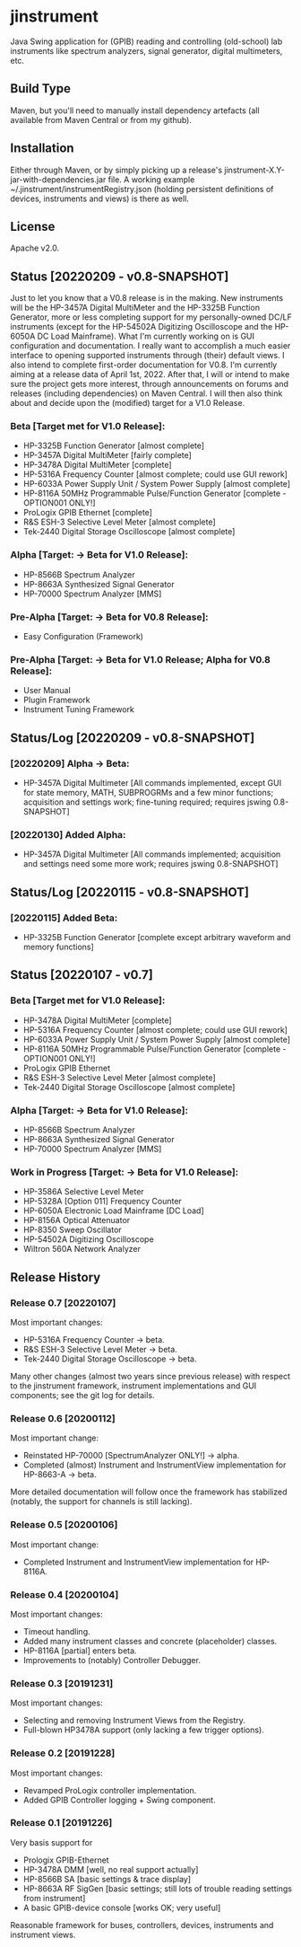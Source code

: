 # jinstrument
Java Swing application for (GPIB) reading and controlling (old-school) lab instruments
like spectrum analyzers, signal generator, digital multimeters, etc.

## Build Type
Maven, but you'll need to manually install dependency artefacts (all available from Maven Central or from my github).

## Installation
Either through Maven, or by simply picking up a release's jinstrument-X.Y-jar-with-dependencies.jar file.
A working example ~/.jinstrument/instrumentRegistry.json (holding persistent definitions of devices, instruments and views)
is there as well.

## License
Apache v2.0.

## Status [20220209 - v0.8-SNAPSHOT]

Just to let you know that a V0.8 release is in the making.
New instruments will be the HP-3457A Digital MultiMeter and
  the HP-3325B Function Generator, more or less completing
  support for my personally-owned DC/LF instruments
  (except for the HP-54502A Digitizing Oscilloscope
  and the HP-6050A DC Load Mainframe).
What I'm currently working on is GUI configuration and documentation.
I really want to accomplish a much easier interface
  to opening supported instruments through (their) default views.
I also intend to complete first-order documentation for V0.8.
I'm currently aiming at a release data of April 1st, 2022.
After that, I will or intend to make sure the project
  gets more interest, through announcements on forums
  and releases (including dependencies) on Maven Central.
I will then also think about and decide upon
  the (modified) target for a V1.0 Release.

### Beta [Target met for V1.0 Release]:
- HP-3325B Function Generator [almost complete]
- HP-3457A Digital MultiMeter [fairly complete]
- HP-3478A Digital MultiMeter [complete]
- HP-5316A Frequency Counter [almost complete; could use GUI rework]
- HP-6033A Power Supply Unit / System Power Supply [almost complete]
- HP-8116A 50MHz Programmable Pulse/Function Generator [complete - OPTION001 ONLY!]
- ProLogix GPIB Ethernet [complete]
- R&S ESH-3 Selective Level Meter [almost complete]
- Tek-2440 Digital Storage Oscilloscope [almost complete]

### Alpha [Target: -> Beta for V1.0 Release]:
- HP-8566B Spectrum Analyzer
- HP-8663A Synthesized Signal Generator
- HP-70000 Spectrum Analyzer [MMS]

### Pre-Alpha [Target: -> Beta for V0.8 Release]:
- Easy Configuration (Framework)

### Pre-Alpha [Target: -> Beta for V1.0 Release; Alpha for V0.8 Release]:
- User Manual
- Plugin Framework
- Instrument Tuning Framework

## Status/Log [20220209 - v0.8-SNAPSHOT]

### [20220209] Alpha -> Beta:
- HP-3457A Digital Multimeter [All commands implemented, except GUI for state memory, MATH, SUBPROGRMs and a few minor functions;
                               acquisition and settings work; fine-tuning required; requires jswing 0.8-SNAPSHOT]

### [20220130] Added Alpha:
- HP-3457A Digital Multimeter [All commands implemented;
                               acquisition and settings need some more work; requires jswing 0.8-SNAPSHOT]

## Status/Log [20220115 - v0.8-SNAPSHOT]

### [20220115] Added Beta:
- HP-3325B Function Generator [complete except arbitrary waveform and memory functions]

## Status [20220107 - v0.7]

### Beta [Target met for V1.0 Release]:
- HP-3478A Digital MultiMeter [complete]
- HP-5316A Frequency Counter [almost complete; could use GUI rework]
- HP-6033A Power Supply Unit / System Power Supply [almost complete]
- HP-8116A 50MHz Programmable Pulse/Function Generator [complete - OPTION001 ONLY!]
- ProLogix GPIB Ethernet
- R&S ESH-3 Selective Level Meter [almost complete]
- Tek-2440 Digital Storage Oscilloscope [almost complete]

### Alpha [Target: -> Beta for V1.0 Release]:
- HP-8566B Spectrum Analyzer
- HP-8663A Synthesized Signal Generator
- HP-70000 Spectrum Analyzer [MMS]

### Work in Progress [Target: -> Beta for V1.0 Release]:
- HP-3586A Selective Level Meter
- HP-5328A [Option 011] Frequency Counter
- HP-6050A Electronic Load Mainframe [DC Load]
- HP-8156A Optical Attenuator
- HP-8350 Sweep Oscillator
- HP-54502A Digitizing Oscilloscope
- Wiltron 560A Network Analyzer

## Release History

### Release 0.7 [20220107]
Most important changes:
- HP-5316A Frequency Counter -> beta.
- R&S ESH-3 Selective Level Meter -> beta.
- Tek-2440 Digital Storage Oscilloscope -> beta.

Many other changes (almost two years since previous release)
with respect to the jinstrument framework, instrument implementations and GUI components;
see the git log for details.

### Release 0.6 [20200112]
Most important change:
- Reinstated HP-70000 [SpectrumAnalyzer ONLY!] -> alpha.
- Completed (almost) Instrument and InstrumentView implementation for HP-8663-A -> beta.

More detailed documentation will follow once the framework has stabilized (notably, the support for channels is still lacking).

### Release 0.5 [20200106]
Most important change:
- Completed Instrument and InstrumentView implementation for HP-8116A.

### Release 0.4 [20200104]
Most important changes:
- Timeout handling.
- Added many instrument classes and concrete (placeholder) classes.
- HP-8116A [partial] enters beta.
- Improvements to (notably) Controller Debugger.

### Release 0.3 [20191231]
Most important changes:
- Selecting and removing Instrument Views from the Registry.
- Full-blown HP3478A support (only lacking a few trigger options).

### Release 0.2 [20191228]
Most important changes:
- Revamped ProLogix controller implementation.
- Added GPIB Controller logging + Swing component.

### Release 0.1 [20191226]
Very basis support for
- Prologix GPIB-Ethernet
- HP-3478A DMM [well, no real support actually]
- HP-8566B SA [basic settings & trace display]
- HP-8663A RF SigGen [basic settings; still lots of trouble reading settings from instrument]
- A basic GPIB-device console [works OK; very useful]

Reasonable framework for buses, controllers, devices, instruments and instrument views.
